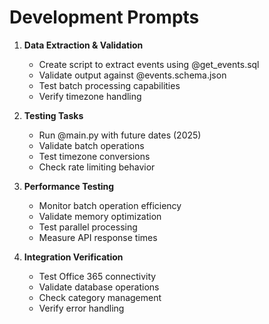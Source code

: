 # Development Prompts

1. **Data Extraction & Validation**
   - Create script to extract events using @get_events.sql
   - Validate output against @events.schema.json
   - Test batch processing capabilities
   - Verify timezone handling

2. **Testing Tasks**
   - Run @main.py with future dates (2025)
   - Validate batch operations
   - Test timezone conversions
   - Check rate limiting behavior

3. **Performance Testing**
   - Monitor batch operation efficiency
   - Validate memory optimization
   - Test parallel processing
   - Measure API response times

4. **Integration Verification**
   - Test Office 365 connectivity
   - Validate database operations
   - Check category management
   - Verify error handling